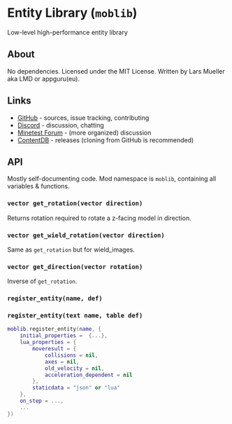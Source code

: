 # Entity Library (`moblib`)

Low-level high-performance entity library

## About

No dependencies. Licensed under the MIT License. Written by Lars Mueller aka LMD or appguru(eu).

## Links

* [GitHub](https://github.com/appgurueu/moblib) - sources, issue tracking, contributing
* [Discord](https://discordapp.com/invite/ysP74by) - discussion, chatting
* [Minetest Forum](https://forum.minetest.net/viewtopic.php?t=24671) - (more organized) discussion
* [ContentDB](https://content.minetest.net/packages/LMD/moblib) - releases (cloning from GitHub is recommended)

## API

Mostly self-documenting code. Mod namespace is `moblib`, containing all variables & functions.

### `vector get_rotation(vector direction)`

Returns rotation required to rotate a z-facing model in direction.

### `vector get_wield_rotation(vector direction)`

Same as `get_rotation` but for wield_images.

### `vector get_direction(vector rotation)`

Inverse of `get_rotation`.

### `register_entity(name, def)`

### `register_entity(text name, table def)`

```lua
moblib.register_entity(name, {
    initial_properties =  {...},
    lua_properties = {
        moveresult = {
            collisions = nil,
            axes = nil,
            old_velocity = nil,
            acceleration_dependent = nil
        },
        staticdata = "json" or "lua"
    },
    on_step = ...,
    ...
})
```